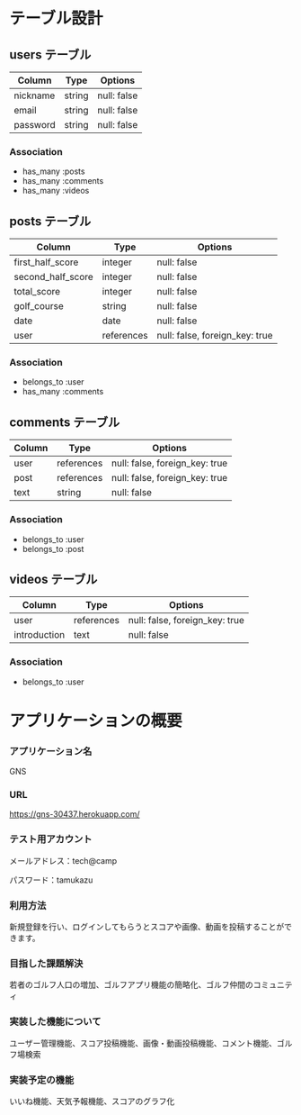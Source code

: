 # テーブル設計

## users テーブル

| Column   | Type   | Options     |
| -------- | ------ | ----------- |
| nickname | string | null: false |
| email    | string | null: false |
| password | string | null: false |

### Association

- has_many :posts
- has_many :comments
- has_many :videos

## posts テーブル

| Column            | Type       | Options                        |
| ----------------- | ---------- | ------------------------------ |
| first_half_score  | integer    | null: false                    |
| second_half_score | integer    | null: false                    |
| total_score       | integer    | null: false                    |
| golf_course       | string     | null: false                    |
| date              | date       | null: false                    |
| user              | references | null: false, foreign_key: true |

### Association

- belongs_to :user
- has_many :comments

## comments テーブル

| Column | Type       | Options                        |
| ------ | ---------- | ------------------------------ |
| user   | references | null: false, foreign_key: true |
| post   | references | null: false, foreign_key: true |
| text   | string     | null: false                    |

### Association

- belongs_to :user
- belongs_to :post

## videos テーブル

| Column       | Type       | Options                        |
| ------------ | ---------- | ------------------------------ |
| user         | references | null: false, foreign_key: true |
| introduction | text       | null: false                    |

### Association

- belongs_to :user

# アプリケーションの概要

### アプリケーション名 
GNS
### URL
https://gns-30437.herokuapp.com/
### テスト用アカウント
メールアドレス：tech@camp

パスワード：tamukazu
### 利用方法
新規登録を行い、ログインしてもらうとスコアや画像、動画を投稿することができます。
### 目指した課題解決
若者のゴルフ人口の増加、ゴルフアプリ機能の簡略化、ゴルフ仲間のコミュニティ
### 実装した機能について
ユーザー管理機能、スコア投稿機能、画像・動画投稿機能、コメント機能、ゴルフ場検索
### 実装予定の機能
いいね機能、天気予報機能、スコアのグラフ化
